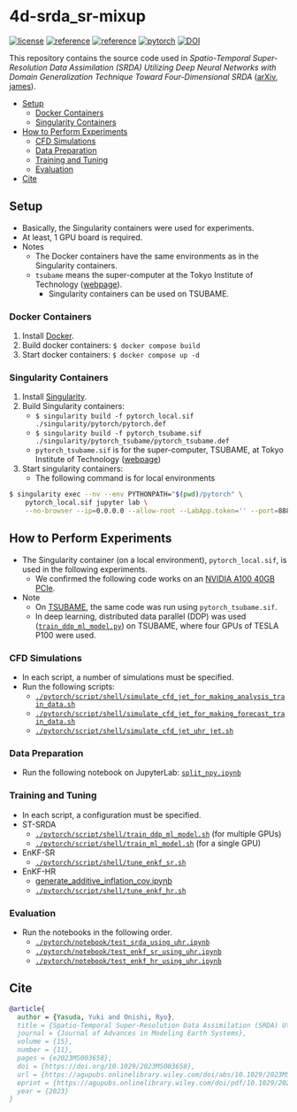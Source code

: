 # 4d-srda_sr-mixup <!-- omit in toc -->

[![license](https://img.shields.io/badge/license-CC%20BY--NC--SA-informational)](https://creativecommons.org/licenses/by-nc-sa/4.0/legalcode) [![reference](https://img.shields.io/badge/reference-arXiv-important)](https://arxiv.org/abs/2212.03656) [![reference](https://img.shields.io/badge/reference-james-important)](https://doi.org/10.1029/2023MS003658) [![pytorch](https://img.shields.io/badge/PyTorch-1.11.0-informational)](https://pytorch.org/) [![DOI](https://zenodo.org/badge/DOI/10.5281/zenodo.7946486.svg)](https://doi.org/10.5281/zenodo.7946486)

This repository contains the source code used in *Spatio-Temporal Super-Resolution Data Assimilation (SRDA) Utilizing Deep Neural Networks with Domain Generalization Technique Toward Four-Dimensional SRDA* ([arXiv](https://arxiv.org/abs/2212.03656), [james](https://doi.org/10.1029/2023MS003658)).

- [Setup](#setup)
  - [Docker Containers](#docker-containers)
  - [Singularity Containers](#singularity-containers)
- [How to Perform Experiments](#how-to-perform-experiments)
  - [CFD Simulations](#cfd-simulations)
  - [Data Preparation](#data-preparation)
  - [Training and Tuning](#training-and-tuning)
  - [Evaluation](#evaluation)
- [Cite](#cite)

## Setup

- Basically, the Singularity containers were used for experiments.
- At least, 1 GPU board is required.
- Notes
  - The Docker containers have the same environments as in the Singularity containers.
  - `tsubame` means the super-computer at the Tokyo Institute of Technology ([webpage](https://www.t3.gsic.titech.ac.jp/en)).
    - Singularity containers can be used on TSUBAME.

### Docker Containers

1. Install [Docker](https://docs.docker.com/get-started/).
1. Build docker containers: `$ docker compose build`
1. Start docker containers: `$ docker compose up -d`

### Singularity Containers

1. Install [Singularity](https://docs.sylabs.io/guides/3.0/user-guide/quick_start.html).
1. Build Singularity containers:
    - `$ singularity build -f pytorch_local.sif ./singularity/pytorch/pytorch.def`
    - `$ singularity build -f pytorch_tsubame.sif ./singularity/pytorch_tsubame/pytorch_tsubame.def`
    - `pytorch_tsubame.sif` is for the super-computer, TSUBAME, at Tokyo Institute of Technology ([webpage](https://www.t3.gsic.titech.ac.jp/en))
1. Start singularity containers:
    - The following command is for local environments

```sh
$ singularity exec --nv --env PYTHONPATH="$(pwd)/pytorch" \
    pytorch_local.sif jupyter lab \
    --no-browser --ip=0.0.0.0 --allow-root --LabApp.token='' --port=8888
```

## How to Perform Experiments

- The Singularity container (on a local environment), `pytorch_local.sif`, is used in the following experiments.
  - We confirmed the following code works on an [NVIDIA A100 40GB PCIe](https://www.nvidia.com/en-us/data-center/a100/).
- Note
  - On [TSUBAME](https://www.t3.gsic.titech.ac.jp/en), the same code was run using `pytorch_tsubame.sif`.
  - In deep learning, distributed data parallel (DDP) was used ([`train_ddp_ml_model.py`](./pytorch/script/python/train_ddp_ml_model.py)) on TSUBAME, where four GPUs of TESLA P100 were used.

### CFD Simulations

- In each script, a number of simulations must be specified.
- Run the following scripts:
  - [`./pytorch/script/shell/simulate_cfd_jet_for_making_analysis_train_data.sh`](./pytorch/script/shell/simulate_cfd_jet_for_making_analysis_train_data.sh)
  - [`./pytorch/script/shell/simulate_cfd_jet_for_making_forecast_train_data.sh`](./pytorch/script/shell/simulate_cfd_jet_for_making_forecast_train_data.sh)
  - [`./pytorch/script/shell/simulate_cfd_jet_uhr_jet.sh`](./pytorch/script/shell/simulate_cfd_jet_uhr_jet.sh)

### Data Preparation

- Run the following notebook on JupyterLab: [`split_npy.ipynb`](./pytorch/notebook/split_npy.ipynb)

### Training and Tuning

- In each script, a configuration must be specified.
- ST-SRDA
  - [`./pytorch/script/shell/train_ddp_ml_model.sh`](./pytorch/script/shell/train_ddp_ml_model.sh) (for multiple GPUs)
  - [`./pytorch/script/shell/train_ml_model.sh`](./pytorch/script/shell/train_ml_model.sh) (for a single GPU)
- EnKF-SR
  - [`./pytorch/script/shell/tune_enkf_sr.sh`](./pytorch/script/shell/tune_enkf_sr.sh)
- EnKF-HR
  - [generate_additive_inflation_cov.ipynb](./pytorch/notebook/generate_additive_inflation_cov.ipynb)
  - [`./pytorch/script/shell/tune_enkf_hr.sh`](./pytorch/script/shell/tune_enkf_hr.sh)

### Evaluation

- Run the notebooks in the following order.
  - [`./pytorch/notebook/test_srda_using_uhr.ipynb`](./pytorch/notebook/test_srda_using_uhr.ipynb)
  - [`./pytorch/notebook/test_enkf_sr_using_uhr.ipynb`](./pytorch/notebook/test_enkf_sr_using_uhr.ipynb)
  - [`./pytorch/notebook/test_enkf_hr_using_uhr.ipynb`](./pytorch/notebook/test_enkf_hr_using_uhr.ipynb)

## Cite

```bibtex
@article{
  author = {Yasuda, Yuki and Onishi, Ryo},
  title = {Spatio-Temporal Super-Resolution Data Assimilation (SRDA) Utilizing Deep Neural Networks With Domain Generalization},
  journal = {Journal of Advances in Modeling Earth Systems},
  volume = {15},
  number = {11},
  pages = {e2023MS003658},
  doi = {https://doi.org/10.1029/2023MS003658},
  url = {https://agupubs.onlinelibrary.wiley.com/doi/abs/10.1029/2023MS003658},
  eprint = {https://agupubs.onlinelibrary.wiley.com/doi/pdf/10.1029/2023MS003658},
  year = {2023}
}
```
